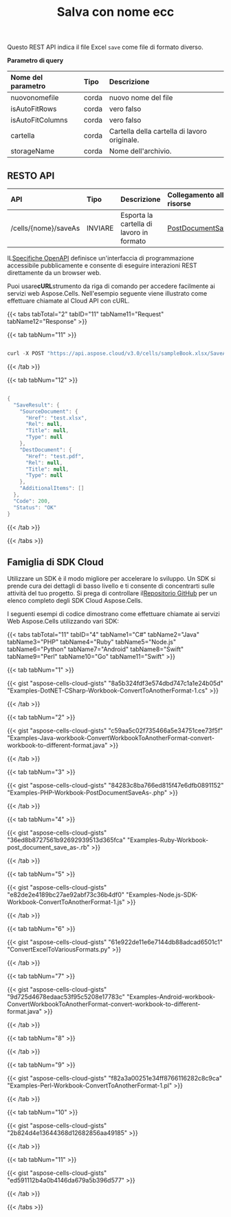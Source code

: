 ﻿---
title: Salva con nome ecc
second_title: Aspose.Cells Cloud Documen
linktitle: Salva un
type: docs
url: /it/saveas-other-formats/
aliases: [/convert-excel-workbook-to-different-file-formats/]
keywords: Save excel files as kinds of format files
description: Aspose.Cells Cloud REST API supporta il salvataggio di file Excel come tipi di file di formato. L'SDK supporta tipi di linguaggi di sviluppo. Includono Android, C#, Go, Java, NodeJS, Perl, PHP, Python, Ruby e swift
weight: 30
kwords: Excel, Office Cloud, REST API, Foglio di calcolo, PDF, CSV, Json, Markdwon, Salva con nome Excel
---
Questo REST API indica il file Excel `save` come file di formato diverso.

**Parametro di query**

|Nome del parametro|Tipo|Descrizione|
|:- |:- |:- |
|nuovonomefile|corda| nuovo nome del file|
|isAutoFitRows|corda| vero falso|
|isAutoFitColumns|corda| vero falso|
|cartella|corda|Cartella della cartella di lavoro originale.|
|storageName|corda|Nome dell'archivio.|


## RESTO API

|**API**|**Tipo**|**Descrizione**|**Collegamento alle risorse**|
|:- |:- |:- |:- |
|/cells/{nome}/saveAs|INVIARE|Esporta la cartella di lavoro in formato|[PostDocumentSaveAs](https://apireference.aspose.cloud/cells/#/SaveAs/PostDocumentSaveAs)|

 IL[Specifiche OpenAPI](https://apireference.aspose.cloud/cells/#/SaveAs/PostDocumentSaveAs) definisce un'interfaccia di programmazione accessibile pubblicamente e consente di eseguire interazioni REST direttamente da un browser web.

 Puoi usare**cURL**strumento da riga di comando per accedere facilmente ai servizi web Aspose.Cells. Nell'esempio seguente viene illustrato come effettuare chiamate al Cloud API con cURL.

{{< tabs tabTotal="2" tabID="11" tabName11="Request" tabName12="Response" >}}

{{< tab tabNum="11" >}}

```java

curl -X POST "https://api.aspose.cloud/v3.0/cells/sampleBook.xlsx/SaveAs?newfilename=sample.pdf&isAutoFitRows=true&isAutoFitColumns=true" -H "accept: multipart/form-data" 

```

{{< /tab >}}

{{< tab tabNum="12" >}}

```java

{
  "SaveResult": {
    "SourceDocument": {
      "Href": "test.xlsx",
      "Rel": null,
      "Title": null,
      "Type": null
    },
    "DestDocument": {
      "Href": "test.pdf",
      "Rel": null,
      "Title": null,
      "Type": null
    },
    "AdditionalItems": []
  },
  "Code": 200,
  "Status": "OK"
}

```

{{< /tab >}}

{{< /tabs >}}

## Famiglia di SDK Cloud

 Utilizzare un SDK è il modo migliore per accelerare lo sviluppo. Un SDK si prende cura dei dettagli di basso livello e ti consente di concentrarti sulle attività del tuo progetto. Si prega di controllare il[Repositorio GitHub](https://github.com/aspose-cells-cloud) per un elenco completo degli SDK Cloud Aspose.Cells.

I seguenti esempi di codice dimostrano come effettuare chiamate ai servizi Web Aspose.Cells utilizzando vari SDK:



{{< tabs tabTotal="11" tabID="4" tabName1="C#" tabName2="Java" tabName3="PHP" tabName4="Ruby" tabName5="Node.js" tabName6="Python" tabName7="Android" tabName8="Swift" tabName9="Perl" tabName10="Go" tabName11="Swift" >}}

{{< tab tabNum="1" >}}

{{< gist "aspose-cells-cloud-gists" "8a5b324fdf3e574dbd747c1a1e24b05d" "Examples-DotNET-CSharp-Workbook-ConvertToAnotherFormat-1.cs" >}}

{{< /tab >}}

{{< tab tabNum="2" >}}

{{< gist "aspose-cells-cloud-gists" "c59aa5c02f735466a5e34751cee73f5f" "Examples-Java-workbook-ConvertWorkbookToAnotherFormat-convert-workbook-to-different-format.java" >}}

{{< /tab >}}

{{< tab tabNum="3" >}}

{{< gist "aspose-cells-cloud-gists" "84283c8ba766ed815f47e6dfb0891152" "Examples-PHP-Workbook-PostDocumentSaveAs-.php" >}}

{{< /tab >}}

{{< tab tabNum="4" >}}

{{< gist "aspose-cells-cloud-gists" "36ed8b8727561b92692939513d365fca" "Examples-Ruby-Workbook-post_document_save_as-.rb" >}}

{{< /tab >}}

{{< tab tabNum="5" >}}

{{< gist "aspose-cells-cloud-gists" "e82de2e4189bc27ae92abf73c36b4df0" "Examples-Node.js-SDK-Workbook-ConvertToAnotherFormat-1.js" >}}

{{< /tab >}}

{{< tab tabNum="6" >}}

{{< gist "aspose-cells-cloud-gists" "61e922de11e6e7144db88adcad6501c1" "ConvertExcelToVariousFormats.py" >}}

{{< /tab >}}

{{< tab tabNum="7" >}}

{{< gist "aspose-cells-cloud-gists" "9d725d4678edaac53f95c5208e17783c" "Examples-Android-workbook-ConvertWorkbookToAnotherFormat-convert-workbook-to-different-format.java" >}}

{{< /tab >}}

{{< tab tabNum="8" >}}

{{< /tab >}}

{{< tab tabNum="9" >}}

{{< gist "aspose-cells-cloud-gists" "f82a3a00251e34ff8766116282c8c9ca" "Examples-Perl-Workbook-ConvertToAnotherFormat-1.pl" >}}

{{< /tab >}}

{{< tab tabNum="10" >}}

{{< gist "aspose-cells-cloud-gists" "2b824d4e13644368d12682856aa49185" >}}

{{< /tab >}}

{{< tab tabNum="11" >}}

{{< gist "aspose-cells-cloud-gists" "ed591112b4a0b4146da679a5b396d577" >}}

{{< /tab >}}

{{< /tabs >}}
